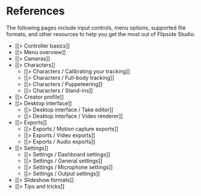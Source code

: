 # References

The following pages include input controls, menu options, supported file formats, and other resources to help you get the most out of Flipside Studio.

* [[> Controller basics]]
* [[> Menu overview]]
* [[> Cameras]]
* [[> Characters]]
    * [[> Characters / Calibrating your tracking]]
    * [[> Characters / Full-body tracking]]
    * [[> Characters / Puppeteering]]
    * [[> Characters / Stand-ins]]
* [[> Creator profile]]
* [[> Desktop interface]]
  * [[> Desktop interface / Take editor]]
  * [[> Desktop interface / Video renderer]]
* [[> Exports]]
  * [[> Exports / Motion capture exports]]
  * [[> Exports / Video exports]]
  * [[> Exports / Audio exports]]
* [[> Settings]]
  * [[> Settings / Dashboard settings]]
  * [[> Settings / General settings]]
  * [[> Settings / Microphone settings]]
  * [[> Settings / Output settings]]
* [[> Slideshow formats]]
* [[> Tips and tricks]]
